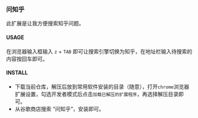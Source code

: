 ### 问知乎

此扩展是让我方便搜索知乎问题。

#### USAGE

在浏览器输入框输入 `z` + `TAB` 即可让搜索引擎切换为知乎，在地址栏输入待搜索的内容按回车即可。

#### INSTALL

- 下载当前仓库，解压后放到常用软件安装的目录（随意），打开`chrome`浏览器扩展设置，勾选开发者模式后点击`加载已解压的扩展程序`，再选择解压目录即可。
- 从谷歌商店搜索 “问知乎”，安装即可。
